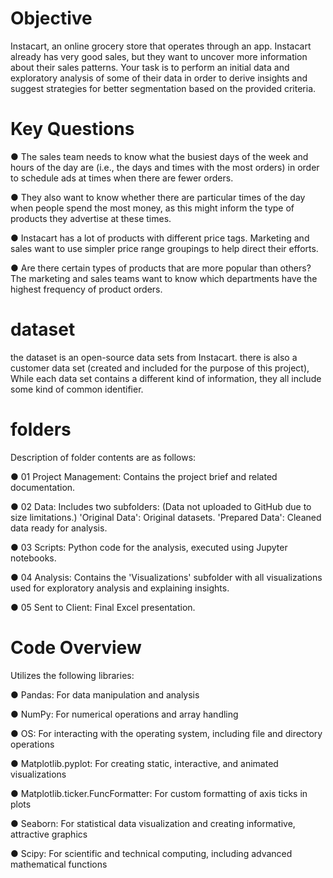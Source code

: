 # Objective
Instacart, an online grocery store
that operates through an app. Instacart already has very good sales, but they
want to uncover more information about their sales patterns. Your task is to
perform an initial data and exploratory analysis of some of their data in order
to derive insights and suggest strategies for better segmentation based on
the provided criteria.
# Key Questions
● The sales team needs to know what the busiest days of the week and hours of the
day are (i.e., the days and times with the most orders) in order to schedule ads at
times when there are fewer orders.

● They also want to know whether there are particular times of the day when people
spend the most money, as this might inform the type of products they advertise at
these times.

● Instacart has a lot of products with different price tags. Marketing and sales want to
use simpler price range groupings to help direct their efforts.

● Are there certain types of products that are more popular than others? The marketing
and sales teams want to know which departments have the highest frequency of
product orders.
# dataset
the dataset is an open-source data sets from Instacart. there is also a customer data set (created and included for the purpose of
this project), While each data set contains a different kind of information, they all include some
kind of common identifier.
# folders
Description of folder contents are as follows:

● 01 Project Management: Contains the project brief and related documentation.

● 02 Data: Includes two subfolders: (Data not uploaded to GitHub due to size limitations.)
'Original Data': Original datasets.
'Prepared Data': Cleaned data ready for analysis.

● 03 Scripts: Python code for the analysis, executed using Jupyter notebooks.

● 04 Analysis: Contains the 'Visualizations' subfolder with all visualizations used for exploratory analysis and explaining insights.

● 05 Sent to Client: Final Excel presentation.

# Code Overview
Utilizes the following libraries:

● Pandas: For data manipulation and analysis

● NumPy: For numerical operations and array handling

● OS: For interacting with the operating system, including file and directory operations

● Matplotlib.pyplot: For creating static, interactive, and animated visualizations

● Matplotlib.ticker.FuncFormatter: For custom formatting of axis ticks in plots

● Seaborn: For statistical data visualization and creating informative, attractive graphics

● Scipy: For scientific and technical computing, including advanced mathematical functions
